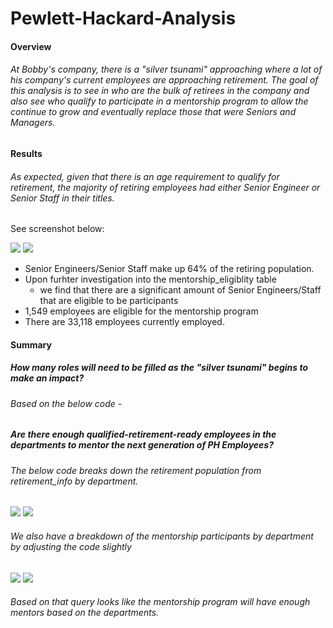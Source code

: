 # Pewlett-Hackard-Analysis


#### Overview

###### At Bobby's company, there is a "silver tsunami" approaching where a lot of his company's current employees are approaching retirement. The goal of this analysis is to see in who are the bulk of retirees in the company and also see who qualify to participate in a mentorship program to allow the continue to grow and eventually replace those that were Seniors and Managers.

#### Results

###### As expected, given that there is an age requirement to qualify for retirement, the majority of retiring employees had either Senior Engineer or Senior Staff in their titles. 

See screenshot below:

 

![](../main/Retiring_Population.png) ![](../main/mentorship_participants.png)

* Senior Engineers/Senior Staff make up 64% of the retiring population.
* Upon furhter investigation into the mentorship_eligiblity table
	* we find that there are a significant amount of Senior Engineers/Staff that are eligible to be participants
* 1,549 employees are eligible for the mentorship program
* There are 33,118 employees currently employed.


#### Summary

##### How many roles will need to be filled as the "silver tsunami" begins to make an impact?
###### Based on the below code - 

##### Are there enough qualified-retirement-ready employees in the departments to mentor the next generation of PH Employees?
###### The below code breaks down the retirement population from retirement_info by department. 

![](../main/retire_dept.png) ![](../main/retire_dept_output.png)

###### We also have a breakdown of the mentorship participants by department by adjusting the code slightly

![](../main/mentor_dept.png) ![](../main/mentor_dept_output.png)

###### Based on that query looks like the mentorship program will have enough mentors based on the departments.